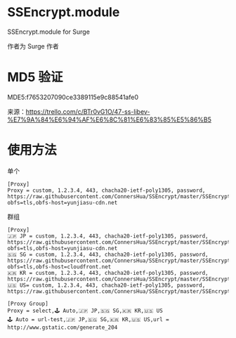 # SSEncrypt.module
SSEncrypt.module for Surge

作者为 Surge 作者

# MD5 验证
MDE5:f7653207090ce3389115e9c88541afe0

来源：https://trello.com/c/BTr0vG1O/47-ss-libev-%E7%9A%84%E6%94%AF%E6%8C%81%E6%83%85%E5%86%B5

# 使用方法
单个
```
[Proxy]
Proxy = custom, 1.2.3.4, 443, chacha20-ietf-poly1305, password, https://raw.githubusercontent.com/ConnersHua/SSEncrypt/master/SSEncrypt.module, obfs=tls,obfs-host=yunjiasu-cdn.net
```
群组
```
[Proxy]
🇯🇵 JP = custom, 1.2.3.4, 443, chacha20-ietf-poly1305, password, https://raw.githubusercontent.com/ConnersHua/SSEncrypt/master/SSEncrypt.module, obfs=tls,obfs-host=yunjiasu-cdn.net
🇸🇬 SG = custom, 1.2.3.4, 443, chacha20-ietf-poly1305, password, https://raw.githubusercontent.com/ConnersHua/SSEncrypt/master/SSEncrypt.module, obfs=tls,obfs-host=cloudfront.net
🇰🇷 KR = custom, 1.2.3.4, 443, chacha20-ietf-poly1305, password, https://raw.githubusercontent.com/ConnersHua/SSEncrypt/master/SSEncrypt.module
🇺🇸 US= custom, 1.2.3.4, 443, chacha20-ietf-poly1305, password, https://raw.githubusercontent.com/ConnersHua/SSEncrypt/master/SSEncrypt.module

[Proxy Group]
Proxy = select,🕹 Auto,🇯🇵 JP,🇸🇬 SG,🇰🇷 KR,🇺🇸 US
🕹 Auto = url-test,🇯🇵 JP,🇸🇬 SG,🇰🇷 KR,🇺🇸 US,url = http://www.gstatic.com/generate_204
```
